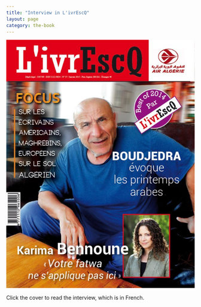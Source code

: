 ```yaml
---
title: "Interview in L'ivrEscQ"
layout: page
category: the-book
---
```

[![LivrEscQ37.jpg](/assets/img/LivrEscQ37-600x786.jpg)](/assets/img/livrEscQ37-Bennoune.pdf)

Click the cover to read the interview, which is in French.